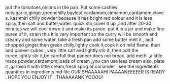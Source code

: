 put the tomatoes,onions in the pan. Put some cashew nuts,garlic,ginger,greenchilly,bayleaf,cardamom,cinnamon,cardamom,cloves.
kashmiri chilly powder because it has bright red colour and it is less spicy,then salt and butter,water.
quick stir,cover it up ,and after 20-30 minutes we will cool down it and make its puree.
put it in a jar and make fine puree of it, strain this it is very important so the curry will be smooth and creamy and some water.
take a fresh pan add some butter melt it , add chopped ginger,then green chilly,lightly cook it,cook it on mild flame.
then add paneer cubes , very little salt and lightly stir it, then add the curee,lightly stir it,be carefull that paneer does not break.
add methi ,a little mace powder,cardamom,loads of cream ,you can use less cream also, plate it ,garnish it with little cream,fresh sprig of coriander .
see the ingredients quantites in ingredients.md file
OUR SHAAAAAHI PAAAANEEEEER IS READY . HOPE YOU ENJOY IT . THAAAAANK YOOOU!